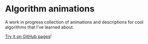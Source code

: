 # Algorithm animations

A work in progress collection of animations and descriptions for cool algorithms that I've learned about.

[Try it on GitHub pages](https://turtle77777777.github.io/algorithms/)!
